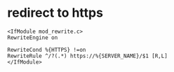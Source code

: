 # redirect to https

    <IfModule mod_rewrite.c>
    RewriteEngine on

    RewriteCond %{HTTPS} !=on
    RewriteRule ^/?(.*) https://%{SERVER_NAME}/$1 [R,L]
    </IfModule>
